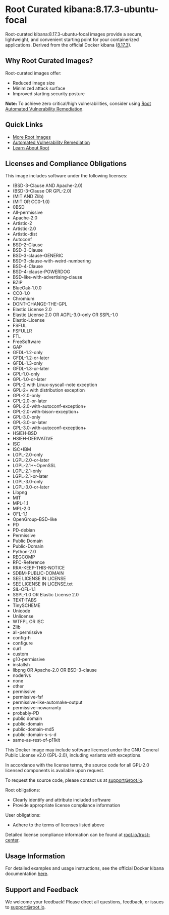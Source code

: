 # Root Curated kibana:8.17.3-ubuntu-focal

Root-curated kibana:8.17.3-ubuntu-focal images provide a secure, lightweight, and convenient starting point for your containerized applications. Derived from the official Docker kibana ([8.17.3](https://hub.docker.com/layers/library/kibana/8.17.3/images/sha256-4aa8251c86f812dd2f4d0d5c5a3bb23e2ee1ec0cef33f7d14cb6b0ba89d70f30)).

## Why Root Curated Images?
Root-curated images offer:
- Reduced image size
- Minimized attack surface
- Improved starting security posture

**Note:** To achieve zero critical/high vulnerabilities, consider using [Root Automated Vulnerability Remediation](https://app.root.io).

## Quick Links
- [More Root Images](https://images.root.io)
- [Automated Vulnerability Remediation](https://app.root.io)
- [Learn About Root](https://www.root.io)

## Licenses and Compliance Obligations
This image includes software under the following licenses:
- (BSD-3-Clause AND Apache-2.0)
- (BSD-3-Clause OR GPL-2.0)
- (MIT AND Zlib)
- (MIT OR CC0-1.0)
- 0BSD
- All-permissive
- Apache-2.0
- Artistic-2
- Artistic-2.0
- Artistic-dist
- Autoconf
- BSD-2-Clause
- BSD-3-Clause
- BSD-3-clause-GENERIC
- BSD-3-clause-with-weird-numbering
- BSD-4-Clause
- BSD-4-clause-POWERDOG
- BSD-like-with-advertising-clause
- BZIP
- BlueOak-1.0.0
- CC0-1.0
- Chromium
- DONT-CHANGE-THE-GPL
- Elastic License 2.0
- Elastic License 2.0 OR AGPL-3.0-only OR SSPL-1.0
- Elastic-License
- FSFUL
- FSFULLR
- FTL
- FreeSoftware
- GAP
- GFDL-1.2-only
- GFDL-1.2-or-later
- GFDL-1.3-only
- GFDL-1.3-or-later
- GPL-1.0-only
- GPL-1.0-or-later
- GPL-2 with Linux-syscall-note exception
- GPL-2+ with distribution exception
- GPL-2.0-only
- GPL-2.0-or-later
- GPL-2.0-with-autoconf-exception+
- GPL-2.0-with-bison-exception+
- GPL-3.0-only
- GPL-3.0-or-later
- GPL-3.0-with-autoconf-exception+
- HSIEH-BSD
- HSIEH-DERIVATIVE
- ISC
- ISC+IBM
- LGPL-2.0-only
- LGPL-2.0-or-later
- LGPL-2.1+~OpenSSL
- LGPL-2.1-only
- LGPL-2.1-or-later
- LGPL-3.0-only
- LGPL-3.0-or-later
- Libpng
- MIT
- MPL-1.1
- MPL-2.0
- OFL-1.1
- OpenGroup-BSD-like
- PD
- PD-debian
- Permissive
- Public Domain
- Public-Domain
- Python-2.0
- REGCOMP
- RFC-Reference
- RRA-KEEP-THIS-NOTICE
- SDBM-PUBLIC-DOMAIN
- SEE LICENSE IN LICENSE
- SEE LICENSE IN LICENSE.txt
- SIL-OFL-1.1
- SSPL-1.0 OR Elastic License 2.0
- TEXT-TABS
- TinySCHEME
- Unicode
- Unlicense
- WTFPL OR ISC
- Zlib
- all-permissive
- config-h
- configure
- curl
- custom
- g10-permissive
- installsh
- libpng OR Apache-2.0 OR BSD-3-clause
- noderivs
- none
- other
- permissive
- permissive-fsf
- permissive-like-automake-output
- permissive-nowarranty
- probably-PD
- public domain
- public-domain
- public-domain-md5
- public-domain-s-s-d
- same-as-rest-of-p11kit

This Docker image may include software licensed under the GNU General Public License v2.0 (GPL-2.0), including variants with exceptions.

In accordance with the license terms, the source code for all GPL-2.0 licensed components is available upon request.

To request the source code, please contact us at [support@root.io](mailto:support@root.io).

Root obligations:
- Clearly identify and attribute included software
- Provide appropriate license compliance information

User obligations:
- Adhere to the terms of licenses listed above

Detailed license compliance information can be found at [root.io/trust-center](https://root.io/trust-center).


## Usage Information
For detailed examples and usage instructions, see the official Docker kibana documentation [here](https://hub.docker.com/_/kibana).

## Support and Feedback
We welcome your feedback! Please direct all questions, feedback, or issues to [support@root.io](mailto:support@root.io).